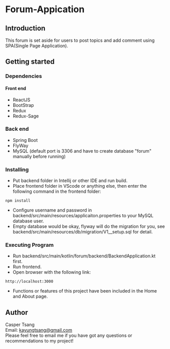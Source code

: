 # Forum-Appication

## Introduction
This forum is set aside for users to post topics and add comment using SPA(Single Page Application).

## Getting started
### Dependencies
#### Front end
* ReactJS
* BootStrap
* Redux
* Redux-Sage

### Back end
* Spring Boot
* FlyWay
* MySQL (default port is 3306 and have to create database "forum" manually before running)

### Installing
* Put backend folder in Intellij or other IDE and run build.
* Place frontend folder in VScode or anything else, then enter the following command in the frontend folder:
```
npm install
```
* Configure username and password in backend/src/main/resources/applicaiton.properties to your MySQL database user.
* Empty database would be okay, flyway will do the migration for you, see backend/src/main/resources/db/migration/V1__setup.sql for detail.

### Executing Program
* Run backend/src/main/kotlin/forum/backend/BackendApplication.kt first.
* Run frontend.
* Open browser with the following link:
```
http://localhost:3000
```
* Functions or features of this project have been included in the Home and About page.


## Author  
Casper Tsang  
Email: kayungtsang@gmail.com  
Please feel free to email me if you have got any questions or recommendations to my project!
